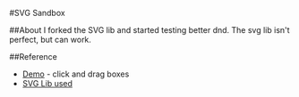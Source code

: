 #SVG Sandbox

##About
I forked the SVG lib and started testing better dnd. The svg lib isn't perfect, but can work.

##Reference
* [Demo](http://svgsandbox.appspot.com/) - click and drag boxes
* [SVG Lib used](https://github.com/EngOnyx/lib-gwt-svg)
